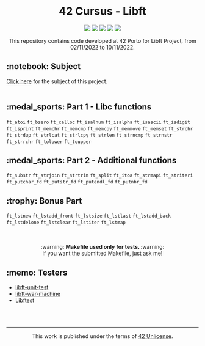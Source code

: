 <h1 align="center">
	42 Cursus - Libft
</h1>

<p align="center">
	<img src="https://img.shields.io/badge/score-125%20%2F%20100-success" />
	<img src="https://img.shields.io/github/languages/code-size/lbordonal/00-Libft" />
	<img src="https://img.shields.io/github/languages/count/lbordonal/00-Libft" />
	<img src="https://img.shields.io/github/languages/top/lbordonal/00-Libft" />
	<img src="https://img.shields.io/github/last-commit/lbordonal/00-Libft" />
</p>

<p align="center">
This repository contains code developed at 42 Porto for Libft Project, from 02/11/2022 to 10/11/2022.
</p>

<h2 align="left">
	 :notebook: Subject
</h2>
<a href="https://github.com/lbordonal/00-Libft/blob/main/Subject/en.subject.pdf">Click here</a> for the subject of this project.
<br /><br />


<h2 align="left">
	:medal_sports: Part 1 - Libc functions
</h2>

`ft_atoi` `ft_bzero` `ft_calloc` `ft_isalnum` `ft_isalpha` `ft_isascii` `ft_isdigit` `ft_isprint` `ft_memchr` `ft_memcmp` `ft_memcpy` `ft_memmove` `ft_memset` `ft_strchr` `ft_strdup` `ft_strlcat` `ft_strlcpy` `ft_strlen` `ft_strncmp` `ft_strnstr` `ft_strrchr` `ft_tolower` `ft_toupper` <br />

<h2 align="left">
	:medal_sports: Part 2 - Additional functions
</h2>

`ft_substr` `ft_strjoin` `ft_strtrim` `ft_split` `ft_itoa` `ft_strmapi` `ft_striteri` `ft_putchar_fd` `ft_putstr_fd` `ft_putendl_fd` `ft_putnbr_fd` <br />

<h2 align="left">
	:trophy: Bonus Part
</h2>

`ft_lstnew` `ft_lstadd_front` `ft_lstsize` `ft_lstlast` `ft_lstadd_back` `ft_lstdelone` `ft_lstclear` `ft_lstiter` `ft_lstmap`  <br />
<br />
<br />

<p align="center">
:warning: <strong> Makefile used only for tests. </strong> :warning: <br />
If you want the submitted Makefile, just ask me!
</p>


<h2 align="left">
	:memo: Testers
</h2>

- [libft-unit-test][1]
- [libft-war-machine][2]
- [Libftest][3]

[1]: https://github.com/alelievr/libft-unit-test
[2]: https://github.com/0x050f/libft-war-machine
[3]: https://github.com/jtoty/Libftest

<br />
<br />
<hr/>
<p align="center">
This work is published under the terms of <a href="https://github.com/gcamerli/42unlicense">42 Unlicense</a>. 
</p>
